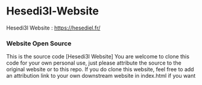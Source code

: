 # Hesedi3l-Website
Hesedi3l Website : https://hesediel.fr/

### Website Open Source
This is the source code [Hesedi3l Website] You are welcome to clone this code for your own personal use, just please attribute the source to the original website or to this repo. If you do clone this website, feel free to add an attribution link to your own downstream website in index.html if you want
